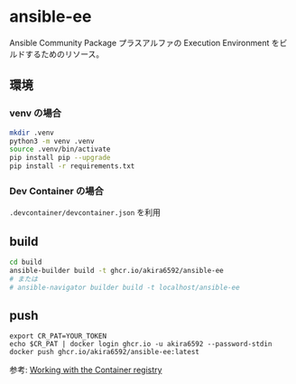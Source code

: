 # ansible-ee

Ansible Community Package プラスアルファの Execution Environment をビルドするためのリソース。

## 環境

### venv の場合
```sh
mkdir .venv
python3 -m venv .venv
source .venv/bin/activate
pip install pip --upgrade
pip install -r requirements.txt 
```

### Dev Container の場合

`.devcontainer/devcontainer.json` を利用

## build

```sh
cd build
ansible-builder build -t ghcr.io/akira6592/ansible-ee
# または
# ansible-navigator builder build -t localhost/ansible-ee
```

## push

```
export CR_PAT=YOUR_TOKEN
echo $CR_PAT | docker login ghcr.io -u akira6592 --password-stdin
docker push ghcr.io/akira6592/ansible-ee:latest
```

参考:
[Working with the Container registry](https://docs.github.com/en/packages/working-with-a-github-packages-registry/working-with-the-container-registry)

